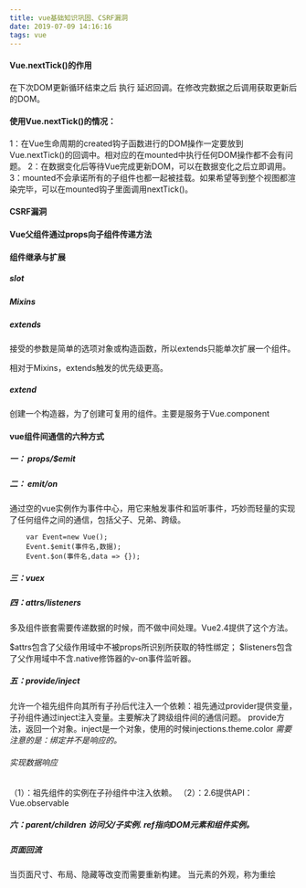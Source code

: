 ```yaml
---
title: vue基础知识巩固、CSRF漏洞
date: 2019-07-09 14:16:16
tags: vue
---
```

#### Vue.nextTick()的作用
在下次DOM更新循环结束之后 执行 延迟回调。在修改完数据之后调用获取更新后的DOM。
#### 使用Vue.nextTick()的情况：
1：在Vue生命周期的created钩子函数进行的DOM操作一定要放到Vue.nextTick()的回调中。相对应的在mounted中执行任何DOM操作都不会有问题。
2：在数据变化后等待Vue完成更新DOM，可以在数据变化之后立即调用。
3：mounted不会承诺所有的子组件也都一起被挂载。如果希望等到整个视图都渲染完毕，可以在mounted钩子里面调用nextTick()。

#### CSRF漏洞

#### Vue父组件通过props向子组件传递方法

#### 组件继承与扩展

##### slot
##### Mixins
##### extends 
接受的参数是简单的选项对象或构造函数，所以extends只能单次扩展一个组件。

相对于Mixins，extends触发的优先级更高。
##### extend
创建一个构造器，为了创建可复用的组件。主要是服务于Vue.component

#### vue组件间通信的六种方式

##### 一： props/$emit

##### 二： $emit/$on
通过空的vue实例作为事件中心，用它来触发事件和监听事件，巧妙而轻量的实现了任何组件之间的通信，包括父子、兄弟、跨级。
```
    var Event=new Vue();
    Event.$emit(事件名,数据);
    Event.$on(事件名,data => {});
```
##### 三：vuex

##### 四：$attrs/$listeners
多及组件嵌套需要传递数据的时候，而不做中间处理。Vue2.4提供了这个方法。

$attrs包含了父级作用域中不被props所识别所获取的特性绑定；
$listeners包含了父作用域中不含.native修饰器的v-on事件监听器。
##### 五：provide/inject
允许一个祖先组件向其所有子孙后代注入一个依赖：祖先通过provider提供变量，子孙组件通过inject注入变量。主要解决了跨级组件间的通信问题。
provide方法，返回一个对象。inject是一个对象，使用的时候injections.theme.color
*需要注意的是：绑定并不是响应的。*

###### 实现数据响应
（1）：祖先组件的实例在子孙组件中注入依赖。
（2）：2.6提供API：Vue.observable

##### 六：$parent/$children 访问父/子实例. ref指向DOM元素和组件实例。


##### 页面回流
当页面尺寸、布局、隐藏等改变而需要重新构建。
当元素的外观，称为重绘
